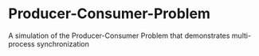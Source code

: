 # Producer-Consumer-Problem
A simulation of the Producer-Consumer Problem that demonstrates multi-process synchronization
